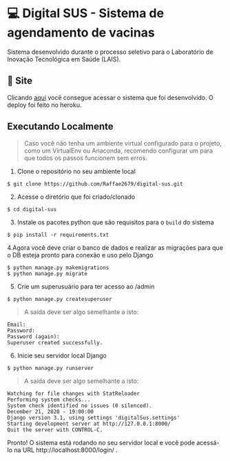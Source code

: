 # 💻 Digital SUS - Sistema de agendamento de vacinas

Sistema desenvolvido durante o processo seletivo para o Laboratório de Inovação Tecnológica em Saúde (LAIS).

## 🔗 Site

Clicando [aqui](https://digital-sus.herokuapp.com/login/) você consegue acessar o sistema que foi desenvolvido. O deploy foi feito no heroku.

## Executando Localmente

> Caso você não tenha um ambiente virtual configurado para o projeto, como um VirtualEnv ou Anaconda, recomendo configurar um para que todos os passos funcionem sem erros.

1. Clone o repositório no seu ambiente local
```
$ git clone https://github.com/Raffae2679/digital-sus.git
```
2. Acesse o diretório que foi criado/clonado
```
$ cd digital-sus
```

3. Instale os pacotes python que são requisitos para o `build` do sistema
```
$ pip install -r requirements.txt
```

4.Agora você deve criar o banco de dados e realizar as migrações para que o DB esteja pronto para conexão e uso pelo Django
```
$ python manage.py makemigrations
$ python manage.py migrate
```

5. Crie um superusuário para ter acesso ao /admin
```
$ python manage.py createsuperuser
```

> A saída deve ser algo semelhante a isto:
```
Email:
Password:
Password (again):
Superuser created successfully.
```

6. Inicie seu servidor local Django
```
$ python manage.py runserver
```

> A saída deve ser algo semelhante a isto:
```
Watching for file changes with StatReloader
Performing system checks...
System check identified no issues (0 silenced).
December 21, 2020 - 19:00:00
Django version 3.1, using settings 'digitalSus.settings'
Starting development server at http://127.0.0.1:8000/
Quit the server with CONTROL-C.
```

Pronto! O sistema está rodando no seu servidor local e você pode acessá-lo na URL http://localhost:8000/login/ .
